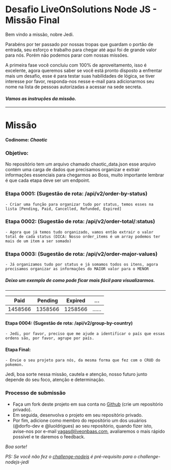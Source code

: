 # Desafio LiveOnSolutions Node JS - Missão Final

Bem vindo a missão, nobre Jedi.

Parabéns por ter passado por nossas tropas que guardam o portão de entrada, seu esforço e trabalho para chegar até aqui foi de grande valor para nós. Porém não podemos parar com nossas missões.

A primeira fase você concluiu com 100% de aproveitamento, isso é excelente, agora queremos saber se você está pronto disposto a enfrentar mais um desafio, esse é para testar suas habilidades de lógica, se tiver interesse por favor, responda-nos nesse e-mail para adicionarmos seu nome na lista de pessoas autorizadas a acessar na sede secreta.

#### _Vamos as instruções da missão._

---

# **Missão**

#### Codinome: _Chaotic_

### Objetivo:

No repositório tem um arquivo chamado chaotic_data.json esse arquivo contém uma carga de dados que precisamos organizar e extrair informações essenciais para chegarmos ao Boss, muito importante lembrar é que cada etapa deve ser um endpoint.

### Etapa 0001: (Sugestão de rota: /api/v2/order-by-status)

    - Criar uma função para organizar tudo por status, temos esses na lista [Pending, Paid, Cancelled, Refunded, Expired]

### Etapa 0002: (Sugestão de rota: /api/v2/order-total/:status)

    - Agora que já temos tudo organizado, vamos então extrair o valor total de cada status (DICA: Nosso order_items é um array podemos ter mais de um item a ser somado)

### Etapa 0003: (Sugestão de rota: /api/v2/order-major-values)

    - Já organizamos tudo por status e já somamos todos os itens, agora precisamos organizar as informações do MAIOR valor para o MENOR

##### Deixo um exemplo de como pode ficar mais fácil para visualizarmos.

---

|  Paid   | Pending | Expired |  …  |
| :-----: | :-----: | :-----: | :-: |
| 1458566 | 1358566 | 1258566 | ……  |

#### Etapa 0004: (Sugestão de rota: /api/v2/group-by-country)

    - Jedi, por favor, preciso que me ajude a identificar o país que essas ordens são, por favor, agrupe por país.

#### Etapa Final:

    - Envie o seu projeto para nós, da mesma forma que fez com o CRUD do pokemon.

Jedi, boa sorte nessa missão, cautela e atenção, nosso futuro junto depende do seu foco, atenção e determinação.

### Processo de submissão

- Faça um fork deste projeto em sua conta no [Github](https://github.com/join) (crie um repositório privado).
- Em seguida, desenvolva o projeto em seu repositório privado.
- Por fim, adicione como membro do repositório um dos usuários (@dorfo-dev e @luoldrigues) ao seu repositório, quando fizer isto, avise-nos por e-mail vagas@liveonbaas.com, avaliaremos o mais rápido possível e te daremos o feedback.

_Boa sorte!_

*PS: Se você não fez o [challenge-nodejs](https://github.com/LiveOnSolutions/challenge-nodejs) é pré-requisito para o challenge-nodejs-jedi*
